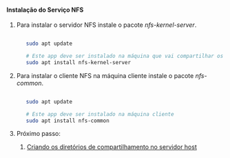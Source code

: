 #### Instalação do Serviço NFS

1. Para instalar o servidor NFS instale o pacote _nfs-kernel-server_.

   ```sh

      sudo apt update

      # Este app deve ser instalado na máquina que vai compartilhar os arquivos.
      sudo apt install nfs-kernel-server

   ```

2. Para instalar o cliente NFS na máquina cliente instale o pacote _nfs-common_.

   ```sh

      sudo apt update

      # Este app deve ser instalado na máquina cliente
      sudo apt install nfs-common

   ```

3. Próximo passo:
   1. [Criando os diretórios de compartilhamento no servidor host](./criando_diretorios_compartilhamento_host.html)

